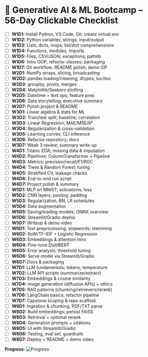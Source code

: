 # 🧠 Generative AI & ML Bootcamp – 56-Day Clickable Checklist

- [ ] **W1D1:** Install Python, VS Code, Git; create virtual env
- [ ] **W1D2:** Python variables, strings, input/output
- [ ] **W1D3:** Lists, dicts, loops; list/dict comprehensions
- [ ] **W1D4:** Functions, modules, imports
- [ ] **W1D5:** Files, CSV/JSON; exceptions; pathlib
- [ ] **W1D6:** Intro OOP; refactor classes; packaging
- [ ] **W1D7:** Git workflow; README polish; demo GIF
- [ ] **W2D1:** NumPy arrays, slicing, broadcasting
- [ ] **W2D2:** pandas loading/cleaning; dtypes; loc/iloc
- [ ] **W2D3:** groupby, pivots, merges
- [ ] **W2D4:** Matplotlib/Seaborn plotting
- [ ] **W2D5:** Datetime + text ops; feature prep
- [ ] **W2D6:** Data storytelling; executive summary
- [ ] **W2D7:** Polish project & README
- [ ] **W3D1:** Linear algebra & stats for ML
- [ ] **W3D2:** Train/test split; baseline; correlation
- [ ] **W3D3:** Linear Regression; MAE/MSE/R²
- [ ] **W3D4:** Regularization & cross-validation
- [ ] **W3D5:** Learning curves; CLI inference
- [ ] **W3D6:** Refactor repository; docs
- [ ] **W3D7:** Week 3 review; summary write-up
- [ ] **W4D1:** Titanic EDA; missing data & imputation
- [ ] **W4D2:** Pipelines: ColumnTransformer + Pipeline
- [ ] **W4D3:** Metrics: precision/recall/F1/ROC
- [ ] **W4D4:** Trees & Random Forest; tuning
- [ ] **W4D5:** Stratified CV; leakage checks
- [ ] **W4D6:** End-to-end run script
- [ ] **W4D7:** Project polish & summary
- [ ] **W5D1:** MLP on MNIST; activations; loss
- [ ] **W5D2:** CNN layers; pooling; padding
- [ ] **W5D3:** Regularization, BN, LR schedules
- [ ] **W5D4:** Data augmentation
- [ ] **W5D5:** Saving/loading models; ONNX overview
- [ ] **W5D6:** Streamlit/Gradio deploy
- [ ] **W5D7:** Writeup & demo video
- [ ] **W6D1:** Text preprocessing; stopwords; stemming
- [ ] **W6D2:** BoW/TF-IDF + Logistic Regression
- [ ] **W6D3:** Embeddings & attention intro
- [ ] **W6D4:** Fine-tune DistilBERT
- [ ] **W6D5:** Error analysis; threshold tuning
- [ ] **W6D6:** Serve model via Streamlit/Gradio
- [ ] **W6D7:** Docs & packaging
- [ ] **W7D1:** LLM fundamentals; tokens; temperature
- [ ] **W7D2:** LLM API scripts (summarize/extract)
- [ ] **W7D3:** Embeddings & cosine similarity
- [ ] **W7D4:** Image generation (diffusion APIs) + ethics
- [ ] **W7D5:** RAG patterns (chunking/retrievers/rerank)
- [ ] **W7D6:** LangChain basics; refactor pipeline
- [ ] **W7D7:** Capstone scoping & repo scaffold
- [ ] **W8D1:** Ingestion & chunking; PDF/TXT parse
- [ ] **W8D2:** Build embeddings; persist FAISS
- [ ] **W8D3:** Retrieval + optional rerank
- [ ] **W8D4:** Generation prompts + citations
- [ ] **W8D5:** UI with Streamlit/Gradio
- [ ] **W8D6:** Testing, eval set, guardrails
- [ ] **W8D7:** Deploy + README + demo video

**Progress:** ![Progress](https://progress-bar.dev/0/?scale=56&title=Completed&width=300)

